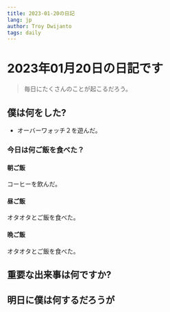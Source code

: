 ```yaml
---
title: 2023-01-20の日記
lang: jp
author: Troy Dwijanto
tags: daily
---
```

# 2023年01月20日の日記です
> 毎日にたくさんのことが起こるだろう。

## 僕は何をした?
- オーバーワォッチ２を遊んだ。

### 今日は何ご飯を食べた？
#### 朝ご飯
コーヒーを飲んだ。
#### 昼ご飯
オタオタとご飯を食べた。
#### 晩ご飯
オタオタとご飯を食べた。

## 重要な出来事は何ですか?

## 明日に僕は何するだろうが